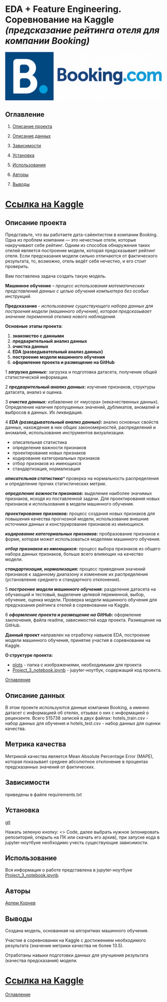 # **EDA + Feature Engineering. Соревнование на Kaggle** *(предсказание рейтинга отеля для компании Booking)*

![Заголовок](./plots/head.png)

## Оглавление

1. [Описание проекта](#описание-проекта)

2. [Описание данных](#описание-данных)

3. [Зависимости](#зависимости)

4. [Установка](#установка)

5. [Использование](#использование)

6. [Авторы](#авторы)

7. [Выводы](#выводы)

# [Ссылка на Kaggle](https://www.kaggle.com/code/artem1975/variant-3/notebook)

## Описание проекта

Представьте, что вы работаете дата-сайентистом в компании Booking. Одна из проблем компании — это нечестные отели, которые накручивают себе рейтинг. Одним из способов обнаружения таких отелей является построение модели, которая предсказывает рейтинг отеля. Если предсказания модели сильно отличаются от фактического результата, то, возможно, отель ведёт себя нечестно, и его стоит проверить.

Вам поставлена задача создать такую модель.

**Машинное обучение** – *процесс использования математических представлений данных с целью обучения компьютера без особых инструкций.*

**Предсказание** - *использование существующего набора данных для построения модели (машинного обучения), которая предсказывает значение переменной отклика нового наблюдения.*

**Основные этапы проекта:**

1. **знакомство с данными**
2. **предварительный анализ данных**
3. **очистка данных**
4. **EDA (разведывательный анализ данных)**
5. **построение модели машинного обучения**
6. **оформление проекта и размещение на GitHub**

1 ***загрузка данных:*** загрузка и подготовка датасета, получение общей статистической информации.

2 ***предварительный анализ данных:*** изучение признаков, структуры датасета, анализ и оценка.

3 ***очистка данных:*** избавление от «мусора» (некачественных данных). Определение наличия пропущенных значений, дубликатов, аномалий и выбросов в данных. Их ликвидация.

4 ***EDA (разведывательный анализ данных):*** анализ основных свойств данных, нахождение в них общих закономерностей, распределений и аномалий, использование инструментов визуализации.

* описательная статистика
* определение важности признаков
* проектирование новых признаков
* кодирование категориальных признаков
* отбор признаков из имеющихся
* стандартизация, нормализация

***описательная статистика^*** проверка на нормальность распределения и определение прочих статистических метрик.

***определение важности признаков:*** выделение наиболее значимых признаков, исходя из поставленной задачи. Для проектирования новых признаков и использования в модели машинного обучения.

***проектирование признаков:*** процесс создания новых признаков для повышения качества прогнозной модели, использование внешние источники данных и конструирование признаков из имеющихся.

***кодирование категориальных признаков:*** пробразование признаков к форме, которая может использоваться моделями машинного обучения.

***отбор признаков из имеющихся:*** процесс выбора признаков из общего набора данных признаков, больше всего влияющих на качество модели.

***стандартизация, нормализация:*** процесс приведения значений признаков к заданному диапазону и изменение их распределения (установление среднего и стандартного отклонения).

5 ***построение модели машинного обучения:*** разделение датасета на обучающий и тестовый, выделение целевой переменной, выбор, обучение, оценка модели. Проверка модели машинного обучения для предсказания рейтинга отелей в соревновании на Kaggle.

6 ***оформление проекта и размещение на GitHub:*** оформление заключения, файла readme, зависимостей кода проекта. Размещение на GitHub.

**Данный проект** направлен на отработку навыков EDA, построение модели машинного обучения, принятие участия в соревновании на Kaggle.

**О структуре проекта:**

* [plots](./plots) - папка с изображениями, необходимыми для проекта
* [Project_3_notebook.ipynb](./Project_3_notebook.ipynb) - jupyter-ноутбук, содержащий код проекта.

[Оглавление](#оглавление)

## Описание данных

В этом проекте используются данные компании Booking, а именно датасет с информацией об отелях, отзывах о них с информацией о рецензенте. Всего 515738 записей в двух файлах: hotels_train.csv - набор данных для обучения и hotels_test.csv - набор данных для оценки качества.

## Метрика качества

Метрикой качества является Mean Absolute Percentage Error (MAPE), которая показывает среднее абсолютное отклонение в процентах предсказанных значений от фактических.

## Зависимости

приведены в файле requirements.txt

## Установка

[git](https://github.com/artem-75/EDA_Feature_Engineering-Competition_on_Kaggle)

Нажать зеленую кнопку: <> Code, далее выбрать нужное (клонировать репозиторий, открыть на ПК или скачать его архив), при запуске кода в jupyter-ноутбуке необходимо учесть существующие зависимости.

## Использование

Вся информация о работе представлена в jupyter-ноутбуке [Project_3_notebook.ipynb](Project_3_notebook.ipynb).

## Авторы

[Артем Корнев](https://t.me/@Artem1975)

## Выводы

Создана модель, основанная на алгоритмах машинного обучения.

Участие в соревновании на Kaggle с достижением необходимого результата (значение метрики качества не более 13.5).

Отработаны навыки подготовки данных для улучшения результата (качества предсказания) модели.

# [Ссылка на Kaggle](https://www.kaggle.com/code/artem1975/variant-3/notebook)

[Оглавление](#оглавление)
